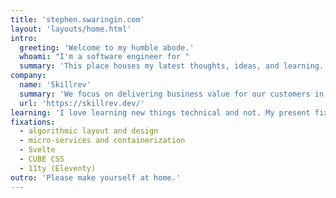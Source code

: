```yaml
---
title: 'stephen.swaringin.com'
layout: 'layouts/home.html'
intro:
  greeting: 'Welcome to my humble abode.'
  whoami: "I'm a software engineer for "
  summary: 'This place houses my latest thoughts, ideas, and learning.'
company:
  name: 'Skillrev'
  summary: 'We focus on delivering business value for our customers in whatever way that looks, which usually takes the form of well-crafted software.'
  url: 'https://skillrev.dev/'
learning: 'I love learning new things technical and not. My present fixations:'
fixations:
  - algorithmic layout and design
  - micro-services and containerization
  - Svelte
  - CUBE CSS
  - 11ty (Eleventy)
outro: 'Please make yourself at home.'
---
```

